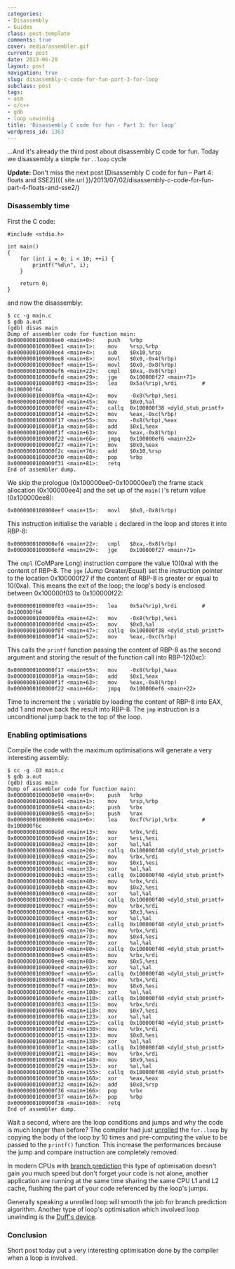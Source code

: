 ```yaml
---
categories:
- Disassembly
- Guides
class: post-template
comments: true
cover: media/assembler.gif
current: post
date: 2013-06-20
layout: post
navigation: true
slug: disassembly-c-code-for-fun-part-3-for-loop
subclass: post
tags:
- asm
- c/c++
- gdb
- loop unwindig
title: 'Disassembly C code for fun - Part 3: for loop'
wordpress_id: 1363
---
```


...And it's already the third post about disassembly C code for fun. Today we disassembly a simple `for..loop` cycle

**Update:** Don't miss the next post [Disassembly C code for fun – Part 4: floats and SSE2]({{ site.url }}/2013/07/02/disassembly-c-code-for-fun-part-4-floats-and-sse2/)

<!-- more -->

### Disassembly time

First the C code:

    #include <stdio.h>

    int main()
    {
        for (int i = 0; i < 10; ++i) {
            printf("%d\n", i);
        }

        return 0;
    }

and now the disassembly:

    $ cc -g main.c
    $ gdb a.out
    (gdb) disas main
    Dump of assembler code for function main:
    0x0000000100000ee0 <main+0>:    push   %rbp
    0x0000000100000ee1 <main+1>:    mov    %rsp,%rbp
    0x0000000100000ee4 <main+4>:    sub    $0x10,%rsp
    0x0000000100000ee8 <main+8>:    movl   $0x0,-0x4(%rbp)
    0x0000000100000eef <main+15>:   movl   $0x0,-0x8(%rbp)
    0x0000000100000ef6 <main+22>:   cmpl   $0xa,-0x8(%rbp)
    0x0000000100000efd <main+29>:   jge    0x100000f27 <main+71>
    0x0000000100000f03 <main+35>:   lea    0x5a(%rip),%rdi        # 0x100000f64
    0x0000000100000f0a <main+42>:   mov    -0x8(%rbp),%esi
    0x0000000100000f0d <main+45>:   mov    $0x0,%al
    0x0000000100000f0f <main+47>:   callq  0x100000f38 <dyld_stub_printf>
    0x0000000100000f14 <main+52>:   mov    %eax,-0xc(%rbp)
    0x0000000100000f17 <main+55>:   mov    -0x8(%rbp),%eax
    0x0000000100000f1a <main+58>:   add    $0x1,%eax
    0x0000000100000f1f <main+63>:   mov    %eax,-0x8(%rbp)
    0x0000000100000f22 <main+66>:   jmpq   0x100000ef6 <main+22>
    0x0000000100000f27 <main+71>:   mov    $0x0,%eax
    0x0000000100000f2c <main+76>:   add    $0x10,%rsp
    0x0000000100000f30 <main+80>:   pop    %rbp
    0x0000000100000f31 <main+81>:   retq
    End of assembler dump.

We skip the prologue (0x100000ee0-0x100000ee1) the frame stack allocation (0x100000ee4) and the set up of the `main()`'s return value (0x100000ee8):

    0x0000000100000eef <main+15>:   movl   $0x0,-0x8(%rbp)

This instruction initialise the variable `i` declared in the loop and stores it into RBP-8:

    0x0000000100000ef6 <main+22>:   cmpl   $0xa,-0x8(%rbp)
    0x0000000100000efd <main+29>:   jge    0x100000f27 <main+71>

The `cmpl` (CoMPare Long) instruction compare the value 10(0xa) with the content of RBP-8. The `jge` (Jump Greater/Equal) set the instruction pointer to the location 0x100000f27 if the content of RBP-8 is greater or equal to 10(0xa). This means the exit of the loop; the loop's body is enclosed between 0x100000f03 to 0x100000f22:

    0x0000000100000f03 <main+35>:   lea    0x5a(%rip),%rdi        # 0x100000f64
    0x0000000100000f0a <main+42>:   mov    -0x8(%rbp),%esi
    0x0000000100000f0d <main+45>:   mov    $0x0,%al
    0x0000000100000f0f <main+47>:   callq  0x100000f38 <dyld_stub_printf>
    0x0000000100000f14 <main+52>:   mov    %eax,-0xc(%rbp)

This calls the `printf` function passing the content of RBP-8 as the second argument and storing the result of the function call into RBP-12(0xc):

    0x0000000100000f17 <main+55>:   mov    -0x8(%rbp),%eax
    0x0000000100000f1a <main+58>:   add    $0x1,%eax
    0x0000000100000f1f <main+63>:   mov    %eax,-0x8(%rbp)
    0x0000000100000f22 <main+66>:   jmpq   0x100000ef6 <main+22>

Time to increment the `i` variable by loading the content of RBP-8 into EAX, add 1 and move back the result into RBP-8. The `jmp` instruction is a unconditional jump back to the top of the loop.

### Enabling optimisations

Compile the code with the maximum optimisations will generate a very interesting assembly:

    $ cc -g -O3 main.c
    $ gdb a.out
    (gdb) disas main
    Dump of assembler code for function main:
    0x0000000100000e90 <main+0>:    push   %rbp
    0x0000000100000e91 <main+1>:    mov    %rsp,%rbp
    0x0000000100000e94 <main+4>:    push   %rbx
    0x0000000100000e95 <main+5>:    push   %rax
    0x0000000100000e96 <main+6>:    lea    0xcf(%rip),%rbx        # 0x100000f6c
    0x0000000100000e9d <main+13>:   mov    %rbx,%rdi
    0x0000000100000ea0 <main+16>:   xor    %esi,%esi
    0x0000000100000ea2 <main+18>:   xor    %al,%al
    0x0000000100000ea4 <main+20>:   callq  0x100000f40 <dyld_stub_printf>
    0x0000000100000ea9 <main+25>:   mov    %rbx,%rdi
    0x0000000100000eac <main+28>:   mov    $0x1,%esi
    0x0000000100000eb1 <main+33>:   xor    %al,%al
    0x0000000100000eb3 <main+35>:   callq  0x100000f40 <dyld_stub_printf>
    0x0000000100000eb8 <main+40>:   mov    %rbx,%rdi
    0x0000000100000ebb <main+43>:   mov    $0x2,%esi
    0x0000000100000ec0 <main+48>:   xor    %al,%al
    0x0000000100000ec2 <main+50>:   callq  0x100000f40 <dyld_stub_printf>
    0x0000000100000ec7 <main+55>:   mov    %rbx,%rdi
    0x0000000100000eca <main+58>:   mov    $0x3,%esi
    0x0000000100000ecf <main+63>:   xor    %al,%al
    0x0000000100000ed1 <main+65>:   callq  0x100000f40 <dyld_stub_printf>
    0x0000000100000ed6 <main+70>:   mov    %rbx,%rdi
    0x0000000100000ed9 <main+73>:   mov    $0x4,%esi
    0x0000000100000ede <main+78>:   xor    %al,%al
    0x0000000100000ee0 <main+80>:   callq  0x100000f40 <dyld_stub_printf>
    0x0000000100000ee5 <main+85>:   mov    %rbx,%rdi
    0x0000000100000ee8 <main+88>:   mov    $0x5,%esi
    0x0000000100000eed <main+93>:   xor    %al,%al
    0x0000000100000eef <main+95>:   callq  0x100000f40 <dyld_stub_printf>
    0x0000000100000ef4 <main+100>:  mov    %rbx,%rdi
    0x0000000100000ef7 <main+103>:  mov    $0x6,%esi
    0x0000000100000efc <main+108>:  xor    %al,%al
    0x0000000100000efe <main+110>:  callq  0x100000f40 <dyld_stub_printf>
    0x0000000100000f03 <main+115>:  mov    %rbx,%rdi
    0x0000000100000f06 <main+118>:  mov    $0x7,%esi
    0x0000000100000f0b <main+123>:  xor    %al,%al
    0x0000000100000f0d <main+125>:  callq  0x100000f40 <dyld_stub_printf>
    0x0000000100000f12 <main+130>:  mov    %rbx,%rdi
    0x0000000100000f15 <main+133>:  mov    $0x8,%esi
    0x0000000100000f1a <main+138>:  xor    %al,%al
    0x0000000100000f1c <main+140>:  callq  0x100000f40 <dyld_stub_printf>
    0x0000000100000f21 <main+145>:  mov    %rbx,%rdi
    0x0000000100000f24 <main+148>:  mov    $0x9,%esi
    0x0000000100000f29 <main+153>:  xor    %al,%al
    0x0000000100000f2b <main+155>:  callq  0x100000f40 <dyld_stub_printf>
    0x0000000100000f30 <main+160>:  xor    %eax,%eax
    0x0000000100000f32 <main+162>:  add    $0x8,%rsp
    0x0000000100000f36 <main+166>:  pop    %rbx
    0x0000000100000f37 <main+167>:  pop    %rbp
    0x0000000100000f38 <main+168>:  retq
    End of assembler dump.

Wait a second, where are the loop conditions and jumps and why the code is much longer than before? The compiler had just [unrolled](http://en.wikipedia.org/wiki/Loop_unwinding) the `for..loop` by copying the body of the loop by 10 times and pre-computing the value to be passed to the `printf()` function. This increase the performances because the jump and compare instruction are completely removed.

In modern CPUs with [branch prediction](http://en.wikipedia.org/wiki/Branch_predictor) this type of optimisation doesn't gain you much speed but don't forget your code is not alone, another application are running at the same time sharing the same CPU L1 and L2 cache, flushing the part of your code referenced by the loop's jumps.

Generally speaking a unrolled loop will smooth the job for branch prediction algorithm. Another type of loop's optimisation which involved loop unwinding is the [Duff's device](http://en.wikipedia.org/wiki/Duff%27s_device).

### Conclusion

Short post today put a very interesting optimisation done by the compiler when a loop is involved.
